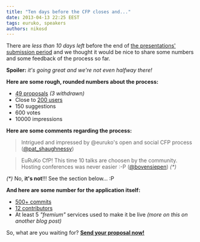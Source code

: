 ```yaml
---
title: "Ten days before the CFP closes and..."
date: 2013-04-13 22:25 EEST
tags: euruko, speakers
authors: nikosd
---
```

There are *less than 10 days left* before the end of [the presentations' submission period](http://cfp.euruko2013.org/about#dates)
and we thought it would be nice to share some numbers and some feedback of the process so far.

**Spoiler:** *it's going great and we're not even halfway there!*

**Here are some rough, rounded numbers about the process:**

* [49 proposals](http://cfp.euruko2013.org/proposals) *(3 withdrawn)*
* Close to [200 users](http://cfp.euruko2013.org/motivation)
* 150 suggestions
* 600 votes
* 10000 impressions

**Here are some comments regarding the process:**

> Intrigued and impressed by @euruko's open and social CFP process ([@pat_shaughnessy](https://twitter.com/pat_shaughnessy/status/317244488877752320))

> EuRuKo CfP! This time 10 talks are choosen by the community. Hosting conferences was never easier :-P ([@bovensiepen](https://twitter.com/bovensiepen/status/317293688948658176)) *(\*)*

*(\*)* No, **it's not**!!! See the section below... :P

**And here are some number for the application itself:**

* [500+ commits](https://github.com/euruko2013/vestibule/commits/euruko2013)
* [12 contributors](https://github.com/euruko2013/vestibule/graphs/contributors)
* At least 5 *"fremium"* services used to make it be live _(more on this on another blog post)_

So, what are you waiting for? **[Send your proposal now!](http://cfp.euruko2013.org/proposals)**